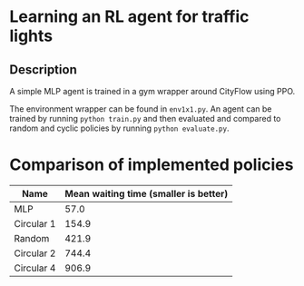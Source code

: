 # Learning an RL agent for traffic lights 

## Description

A simple MLP agent is trained in a gym wrapper around CityFlow using PPO.

The environment wrapper can be found in `env1x1.py`. 
An agent can be trained by running `python train.py` and then evaluated and compared
to random and cyclic policies by running `python evaluate.py`.

# Comparison of implemented policies

| Name        | Mean waiting time (smaller is better) |
| ----------- | ------------------------------------- |
| MLP         | 57.0                                  |
| Circular 1  | 154.9                                 |
| Random      | 421.9                                 |
| Circular 2  | 744.4                                 |
| Circular 4  | 906.9                                 |


